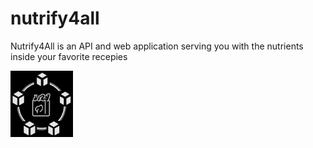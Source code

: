 # nutrify4all
Nutrify4All is an API and web application serving you with the nutrients inside your favorite recepies

<img src="/res/img/icon_nutrify4all.png" width="100"></img>
